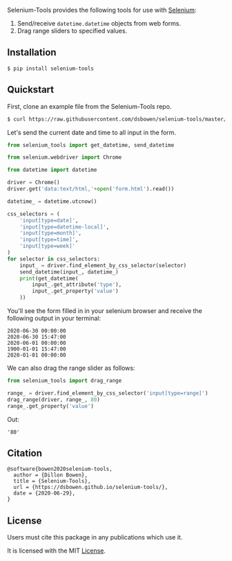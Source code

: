 Selenium-Tools provides the following tools for use with [Selenium](https://selenium-python.readthedocs.io/):

1. Send/receive `datetime.datetime` objects from web forms.
2. Drag range sliders to specified values.

## Installation

```
$ pip install selenium-tools
```

## Quickstart

First, clone an example file from the Selenium-Tools repo.

```bash
$ curl https://raw.githubusercontent.com/dsbowen/selenium-tools/master/form.html --output form.html
```

Let's send the current date and time to all input in the form.

```python
from selenium_tools import get_datetime, send_datetime

from selenium.webdriver import Chrome

from datetime import datetime

driver = Chrome()
driver.get('data:text/html,'+open('form.html').read())

datetime_ = datetime.utcnow()

css_selectors = (
    'input[type=date]',
    'input[type=datetime-local]',
    'input[type=month]',
    'input[type=time]',
    'input[type=week]'
)
for selector in css_selectors:
    input_ = driver.find_element_by_css_selector(selector)
    send_datetime(input_, datetime_)
    print(get_datetime(
        input_.get_attribute('type'), 
        input_.get_property('value')
    ))
```

You'll see the form filled in in your selenium browser and receive the following output in your terminal:

```
2020-06-30 00:00:00
2020-06-30 15:47:00
2020-06-01 00:00:00
1900-01-01 15:47:00
2020-01-01 00:00:00
```

We can also drag the range slider as follows:

```python
from selenium_tools import drag_range

range_ = driver.find_element_by_css_selector('input[type=range]')
drag_range(driver, range_, 80)
range_.get_property('value')
```

Out:

```
'80'
```

## Citation

```
@software{bowen2020selenium-tools,
  author = {Dillon Bowen},
  title = {Selenium-Tools},
  url = {https://dsbowen.github.io/selenium-tools/},
  date = {2020-06-29},
}
```

## License

Users must cite this package in any publications which use it.

It is licensed with the MIT [License](https://github.com/dsbowen/selenium-tools/blob/master/LICENSE).